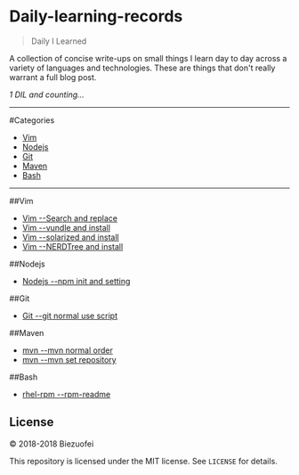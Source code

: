 Daily-learning-records
====

> Daily I Learned

A collection of concise write-ups on small things I learn day to day across a
variety of languages and technologies. These are things that don't really
warrant a full blog post. 


_1 DIL and counting..._

---

#Categories

* [Vim](##Vim)
* [Nodejs](##Nodejs)
* [Git](##Git)
* [Maven](##Maven)
* [Bash](##Bash)

---

##Vim

- [Vim --Search and replace](Vim/search-replace.md)
- [Vim --vundle and install](Vim/vundle-install.md)
- [Vim --solarized and install](Vim/solarized-install.md)
- [Vim --NERDTree and install](Vim/nerdtree-install.md)

##Nodejs

- [Nodejs --npm init and setting](Nodejs/npm-init-setting.md)


##Git

- [Git --git normal use script](Git/git-normal-script.md)

##Maven

- [mvn --mvn normal order](Maven/mvn-order.md)
- [mvn --mvn set repository](Maven/mvn-set-repository.md)

##Bash

- [rhel-rpm --rpm-readme](Bash/rpm-readme.md)

## License

&copy; 2018-2018 Biezuofei

This repository is licensed under the MIT license. See `LICENSE` for
details.
